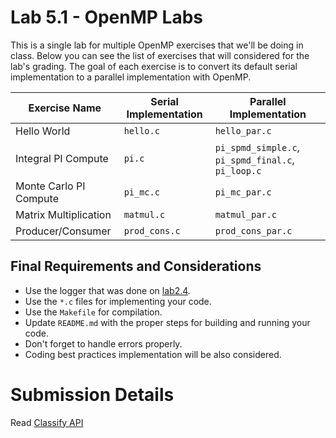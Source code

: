 Lab 5.1 - OpenMP Labs
=====================

This is a single lab for multiple OpenMP exercises that we'll be doing in class. Below you can see the list of exercises that
will considered for the lab's grading. The goal of each exercise is to convert its default serial implementation to
a parallel implementation with OpenMP.

| Exercise Name          | Serial Implementation | Parallel Implementation                            |
|------------------------|-----------------------|----------------------------------------------------|
| Hello World            | `hello.c`             | `hello_par.c`                                      |
| Integral PI Compute    | `pi.c`                | `pi_spmd_simple.c`, `pi_spmd_final.c`, `pi_loop.c` |
| Monte Carlo PI Compute | `pi_mc.c`             | `pi_mc_par.c`                                      |
| Matrix Multiplication  | `matmul.c`            | `matmul_par.c`                                     |
| Producer/Consumer      | `prod_cons.c`         | `prod_cons_par.c`                                  |



Final Requirements and Considerations
---------------------------------------
- Use the logger that was done on [lab2.4](https://github.com/CodersSquad/ap-labs/tree/master/labs/lab2.4).
- Use the `*.c` files for implementing your code.
- Use the `Makefile` for compilation.
- Update `README.md` with the proper steps for building and running your code.
- Don't forget to handle errors properly.
- Coding best practices implementation will be also considered.


Submission Details
==================

Read [Classify API](../../classify.md)